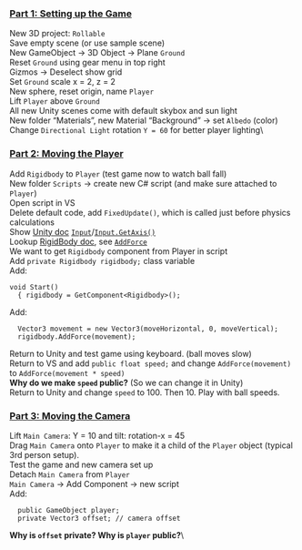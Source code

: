 ### [Part 1: Setting up the Game](https://www.youtube.com/watch?v=W_fAidYRGzs)
New 3D project: `Rollable`\
Save empty scene (or use sample scene)\
New GameObject -> 3D Object -> Plane `Ground`\
Reset `Ground` using gear menu in top right\
Gizmos -> Deselect show grid\
Set `Ground` scale x = 2, z = 2\
New sphere, reset origin, name `Player`\
Lift `Player` above `Ground`\
All new Unity scenes come with default skybox and sun light\
New folder “Materials”, new Material “Background” -> set `Albedo` (color)\
Change `Directional Light` rotation `Y = 60` for better player lighting\

### [Part 2: Moving the Player](https://www.youtube.com/watch?v=7C7WWxUxPZE)
Add `Rigidbody` to `Player` (test game now to watch ball fall)\
New folder `Scripts` -> create new C# script (and make sure attached to `Player`)\
Open script in VS\
Delete default code, add `FixedUpdate()`, which is called just before physics calculations\
Show [Unity doc](https://docs.unity3d.com/ScriptReference/) [`Input`](https://docs.unity3d.com/ScriptReference/Input.html)/[`Input.GetAxis()`](https://docs.unity3d.com/ScriptReference/Input.GetAxis.html)\
Lookup [RigidBody doc](https://docs.unity3d.com/ScriptReference/Rigidbody.html), see [`AddForce`](https://docs.unity3d.com/ScriptReference/Rigidbody.AddForce.html)\
We want to get `Rigidbody` component from Player in script\
Add `private Rigidbody rigidbody;` class variable\
Add:
```
void Start()
  { rigidbody = GetComponent<Rigidbody>();
```
Add:
```
  Vector3 movement = new Vector3(moveHorizontal, 0, moveVertical);
  rigidbody.AddForce(movement);
```
Return to Unity and test game using keyboard. (ball moves slow)\
Return to VS and add `public float speed;` and change `AddForce(movement)` to `AddForce(movement * speed)`\
**Why do we make `speed` public?** (So we can change it in Unity)\
Return to Unity and change `speed` to 100. Then 10. Play with ball speeds.

### [Part 3: Moving the Camera](https://www.youtube.com/watch?v=Xcm5H2J95iI)
Lift `Main Camera`: Y = 10 and tilt: rotation-x = 45\
Drag `Main Camera` onto `Player` to make it a child of the `Player` object (typical 3rd person setup).\
Test the game and new camera set up\
Detach `Main Camera` from `Player`\
`Main Camera` -> Add Component -> new script\
Add:
```
  public GameObject player;
  private Vector3 offset; // camera offset
```
**Why is `offset` private? Why is `player` public?**\

